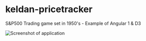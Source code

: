 # keldan-pricetracker
S&amp;P500 Trading game set in 1950's - Example of Angular 1 &amp; D3

![Screenshot of application](https://github.com/daniel-payne/keldan-pricetracker/tree/master/Images/screenshot.png?raw=true)
